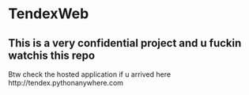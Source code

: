 # TendexWeb
<h2> This is a very confidential project and u fuckin watchis this repo</h2>
<p>Btw check the hosted application if u arrived here http://tendex.pythonanywhere.com </p>
